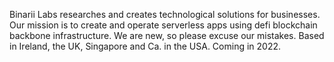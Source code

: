 Binarii Labs researches and creates technological solutions for businesses.
Our mission is to create and operate serverless apps using defi blockchain backbone infrastructure.
We are new, so please excuse our mistakes.
Based in Ireland, the UK, Singapore and Ca. in the USA.
Coming in 2022.
